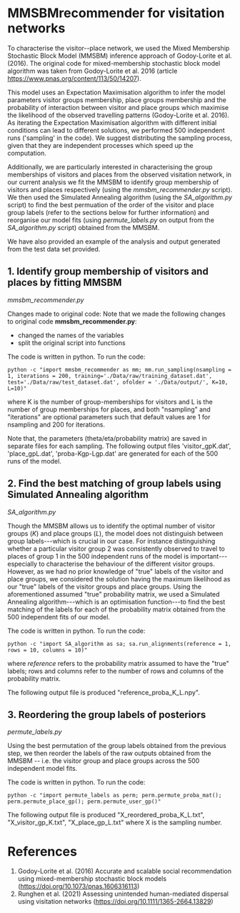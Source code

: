 # MMSBMrecommender for visitation networks 
To characterise the visitor--place network, we used the Mixed Membership Stochastic Block Model (MMSBM) inference approach of Godoy-Lorite et al. (2016). 
The original code for mixed-membership stochastic block model algorithm was taken from Godoy-Lorite et al. 2016 (article https://www.pnas.org/content/113/50/14207). 

This model uses an Expectation Maximisation algorithm to infer the model parameters visitor groups membership, place groups membership and the probability of interaction between visitor and place groups which maximise the likelihood of the observed travelling patterns (Godoy-Lorite et al. 2016). 
As iterating the Expectation Maximisation algorithm with different initial conditions can lead to different solutions, we performed 500 independent runs ('sampling' in the code). We suggest distributing the sampling process, given that they are independent processes which speed up the computation.

Additionally, we are particularly interested in characterising the group memberships of visitors and places from the observed visitation network, in our current analysis we fit the MMSBM to identify group membership of visitors and places respectively (using the *mmsbm_recommender.py* script). We then used the Simulated Annealing algorithm (using the *SA_algorithm.py* script) to find the best permuation of the order of the visitor and place group labels (refer to the sections below for further information) and reorganise our model fits (using *permute_labels.py* on output from the *SA_algorithm.py* script) obtained from the MMSBM.

We have also provided an example of the analysis and output generated from the test data set provided.

## 1. Identify group membership of visitors and places by fitting MMSBM
*mmsbm_recommender.py*

Changes made to original code:
Note that we made the following changes to original code **mmsbm_recommender.py**: 
- changed the names of the variables
- split the original script into functions

The code is written in python. To run the code:
```
python -c "import mmsbm_recommender as mm; mm.run_sampling(nsampling = 1, iterations = 200, training='./Data/raw/training_dataset.dat', test='./Data/raw/test_dataset.dat', ofolder = './Data/output/', K=10, L=10)"
```
where K is the number of group-memberships for visitors and L is the number of group memberships for places, and both "nsampling" and "iterations" are optional parameters such that default values are 1 for nsampling and 200 for iterations.

Note that, the parameters (theta/eta/probability matrix) are saved in separate files for each sampling. 
The following output files 'visitor_gpK.dat', 'place_gpL.dat', 'proba-Kgp-Lgp.dat' are generated for each of the 500 runs of the model.

## 2. Find the best matching of group labels using Simulated Annealing algorithm
*SA_algorithm.py*

Though the MMSBM allows us to identify the optimal number of visitor groups (*K*) and place groups (*L*), the model does not distinguish between group labels---which is crucial in our case. For instance distinguishing whether a particular visitor group 2 was consistently observed to travel to places of group 1 in the 500 independent runs of the model is important---especially to characterise the behaviour of the different visitor groups. However, as we had no prior knowledge of "true" labels of the visitor and place groups, we considered the solution having the maximum likelihood as our "true" labels of the visitor groups and place groups. Using the aforementioned assumed "true" probability matrix, we used a Simulated Annealing algorithm---which is an optimisation function---to find the best matching of the labels for each of the probability matrix obtained from the 500 independent fits of our model. 

The code is written in python. To run the code:
```
python -c "import SA_algorithm as sa; sa.run_alignments(reference = 1, rows = 10, columns = 10)"
```
where *reference* refers to the probability matrix assumed to have the "true" labels; rows and columns refer to the number of rows and columns of the probability matrix.

The following output file is produced "reference_proba_K_L.npy".

## 3. Reordering the group labels of posteriors
*permute_labels.py*

Using the best permutation of the group labels obtained from the previous step, we then reorder the labels of the raw outputs obtained from the MMSBM -- i.e. the visitor group and place groups across the 500 independent model fits. 

The code is written in python. To run the code:
```
python -c "import permute_labels as perm; perm.permute_proba_mat(); perm.permute_place_gp(); perm.permute_user_gp()"
```

The following output file is produced "X_reordered_proba_K_L.txt", "X_visitor_gp_K.txt", "X_place_gp_L.txt" where X is the sampling number.

# References
1. Godoy-Lorite et al. (2016) Accurate and scalable social recommendation using mixed-membership stochastic block models (https://doi.org/10.1073/pnas.1606316113)
2. Runghen et al. (2021) Assessing unintended human-mediated dispersal using visitation networks (https://doi.org/10.1111/1365-2664.13829)
